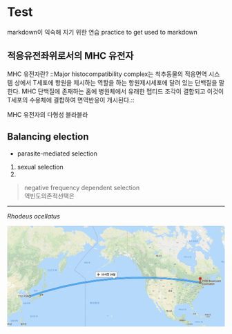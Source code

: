 # Test
markdown이 익숙해 지기 위한 연습
practice to get used to markdown

## 적응유전좌위로서의 MHC 유전자
MHC 유전자란?
::Major histocompatibility complex는 척추동물의 적응면역 시스템 상에서 T세포에 항원을 제시하는 역할을 하는 항원제시세포에 달려 있는 단백질을 말한다. MHC 단백질에 존재하는 홈에 병원체에서 유래한 펩티드 조각이 결합되고 이것이 T세포의 수용체에 결합하여 면역반응이 개시된다.::

MHC 유전자의 다형성
블라블라

## Balancing election
* parasite-mediated selection
1. sexual selection
2. 
> negative frequency dependent selection  
> 역빈도의존적선택은   
- - - -

_Rhodeus ocellatus_

![](Test/Screen%20Shot%202018-06-25%20at%204.10.04%20PM.png)



